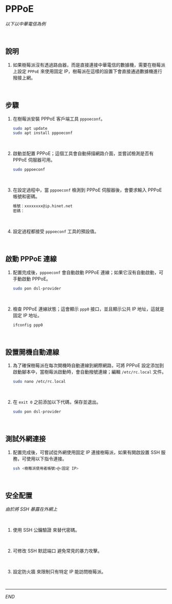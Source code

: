 # PPPoE

_以下以中華電信為例_

<br>

## 說明

1. 如果樹莓派沒有透過路由器，而是直接連接中華電信的數據機，需要在樹莓派上設定 `PPPoE` 來使用固定 IP，樹莓派在這樣的設置下會直接通過數據機進行撥接上網。

<br>

## 步驟

1. 在樹莓派安裝 PPPoE 客戶端工具 `pppoeconf`。

    ```bash
    sudo apt update
    sudo apt install pppoeconf
    ```

<br>

2. 啟動並配置 PPPoE；這個工具會自動掃描網路介面，並嘗試檢測是否有 PPPoE 伺服器可用。

    ```bash
    sudo pppoeconf
    ```

<br>

3. 在設定過程中，當 `pppoeconf` 檢測到 PPPoE 伺服器後，會要求輸入 PPPoE 帳號和密碼。

    ```bash
    帳號：xxxxxxxx@ip.hinet.net
    密碼：
    ```

<br>

4. 設定過程都接受 `pppoeconf` 工具的預設值。

<br>

## 啟動 PPPoE 連線

1. 配置完成後，`pppoeconf` 會自動啟動 PPPoE 連線；如果它沒有自動啟動，可手動啟動 PPPoE。

    ```bash
    sudo pon dsl-provider
    ```

<br>

2. 檢查 PPPoE 連線狀態；這會顯示 `ppp0` 接口，並且顯示公共 IP 地址，這就是固定 IP 地址。

    ```bash
    ifconfig ppp0
    ```

<br>

## 設置開機自動連線

1. 為了確保樹莓派在每次開機時自動連線到網際網路，可將 PPPoE 設定添加到啟動腳本中，當樹莓派啟動時，會自動撥號連線；編輯 `/etc/rc.local` 文件。


    ```bash
    sudo nano /etc/rc.local
    ```

<br>

2. 在 `exit 0` 之前添加以下代碼，保存並退出。

    ```bash
    sudo pon dsl-provider
    ```

<br>

##  測試外網連接

1. 配置完成後，可嘗試從外網使用固定 IP 連接樹莓派，如果有開啟設置 SSH 服務，可使用以下指令連接。

    ```bash
    ssh <樹莓派使用者帳號>@<固定 IP>
    ```

<br>

## 安全配置

_由於將 SSH 暴露在外網上_

<br>

1. 使用 SSH 公鑰驗證 來替代密碼。

<br>

2. 可修改 SSH 默認端口 避免常見的暴力攻擊。

<br>

3. 設定防火牆 來限制只有特定 IP 能訪問樹莓派。

<br>

___

_END_